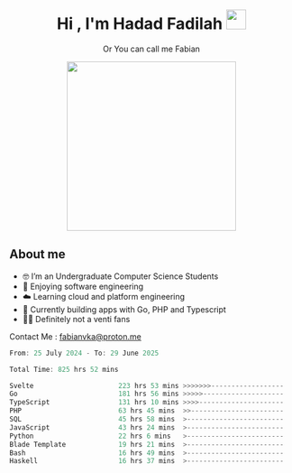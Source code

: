 <h1 align="center">Hi , I'm Hadad Fadilah  <img src="https://media.giphy.com/media/hvRJCLFzcasrR4ia7z/giphy.gif" width="35" ></h1>
<p align="center"><span>Or You can call me <span style="font: bold">Fabian</span></p>
<p align="center">
<img src="https://media.tenor.com/78dNivDemDAAAAAi/speech-bubble-venti.gif" width="300"/>    
</p>

##  About me
- 🤓 I’m an Undergraduate Computer Science Students
- 🍰 Enjoying software engineering
- ☁️ Learning cloud and platform engineering
- 🧰 Currently building apps with Go, PHP and Typescript 
- 🏃‍♂️ Definitely not a venti fans

Contact Me : fabianvka@proton.me

<!--START_SECTION:waka-->

```go
From: 25 July 2024 - To: 29 June 2025

Total Time: 825 hrs 52 mins

Svelte                     223 hrs 53 mins >>>>>>>------------------   26.89 %
Go                         181 hrs 56 mins >>>>>--------------------   21.85 %
TypeScript                 131 hrs 10 mins >>>>---------------------   15.75 %
PHP                        63 hrs 45 mins  >>-----------------------   07.66 %
SQL                        45 hrs 58 mins  >------------------------   05.52 %
JavaScript                 43 hrs 24 mins  >------------------------   05.21 %
Python                     22 hrs 6 mins   >------------------------   02.65 %
Blade Template             19 hrs 21 mins  >------------------------   02.32 %
Bash                       16 hrs 49 mins  >------------------------   02.02 %
Haskell                    16 hrs 37 mins  >------------------------   02.00 %
```

<!--END_SECTION:waka-->




<!--
**Fadil-Tao/Fadil-Tao** is a ✨ _special_ ✨ repository because its `README.md` (this file) appears on your GitHub profile.


